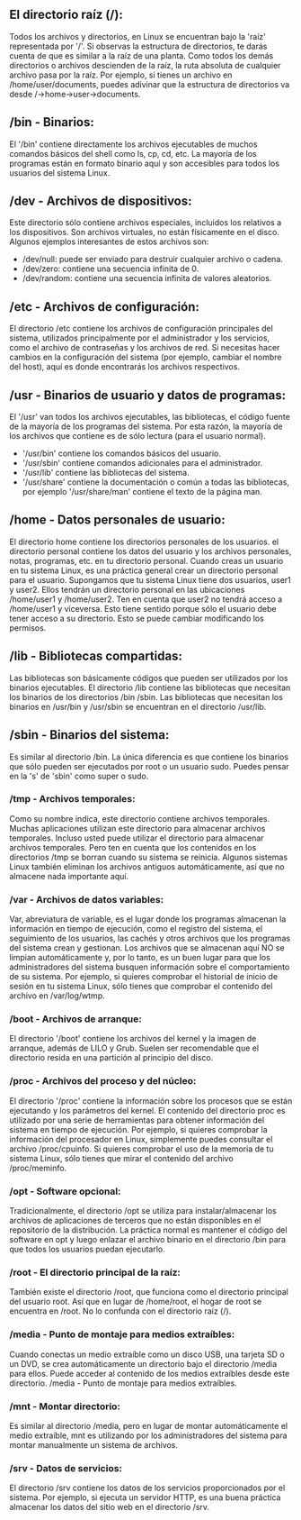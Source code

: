 ## El directorio raíz (/):

Todos los archivos y directorios, en Linux se encuentran bajo la 'raíz' representada por '/'. Si observas la estructura de directorios, te darás cuenta de que es similar a la raíz de una planta. Como todos los demás directorios o archivos descienden de la raíz, la ruta absoluta de cualquier archivo pasa por la raíz. Por ejemplo, si tienes un archivo en /home/user/documents, puedes adivinar que la estructura de directorios va desde /->home->user->documents.
## /bin - Binarios:

El '/bin' contiene directamente los archivos ejecutables de muchos comandos básicos del shell como ls, cp, cd, etc. La mayoría de los programas están en formato binario aquí y son accesibles para todos los usuarios del sistema Linux.
## /dev - Archivos de dispositivos:

Este directorio sólo contiene archivos especiales, incluidos los relativos a los dispositivos. Son archivos virtuales, no están físicamente en el disco.
Algunos ejemplos interesantes de estos archivos son:
- /dev/null: puede ser enviado para destruir cualquier archivo o cadena.
- /dev/zero: contiene una secuencia infinita de 0.
- /dev/random: contiene una secuencia infinita de valores aleatorios.
## /etc - Archivos de configuración:

El directorio /etc contiene los archivos de configuración principales del sistema, utilizados principalmente por el administrador y los servicios, como el archivo de contraseñas y los archivos de red.
Si necesitas hacer cambios en la configuración del sistema (por ejemplo, cambiar el nombre del host), aquí es donde encontrarás los archivos respectivos.
## /usr - Binarios de usuario y datos de programas:

El '/usr' van todos los archivos ejecutables, las bibliotecas, el código fuente de la mayoría de los programas del sistema. Por esta razón, la mayoría de los archivos que contiene es de sólo lectura (para el usuario normal).
- '/usr/bin' contiene los comandos básicos del usuario.
- '/usr/sbin' contiene comandos adicionales para el administrador.
- '/usr/lib' contiene las bibliotecas del sistema.
- '/usr/share' contiene la documentación o común a todas las bibliotecas, por ejemplo '/usr/share/man' contiene el texto de la página man.
## /home - Datos personales de usuario:

El directorio home contiene los directorios personales de los usuarios. el directorio personal contiene los datos del usuario y los archivos personales, notas, programas, etc. en tu directorio personal. Cuando creas un usuario en tu sistema Linux, es una práctica general crear un directorio personal para el usuario. Supongamos que tu sistema Linux tiene dos usuarios, user1 y user2. Ellos tendrán un directorio personal en las ubicaciones /home/user1 y /home/user2. Ten en cuenta que user2 no tendrá acceso a /home/user1 y viceversa. Esto tiene sentido porque sólo el usuario debe tener acceso a su directorio. Esto se puede cambiar modificando los permisos.
## /lib - Bibliotecas compartidas:

Las bibliotecas son básicamente códigos que pueden ser utilizados por los binarios ejecutables. El directorio /lib contiene las bibliotecas que necesitan los binarios de los directorios /bin /sbin. Las bibliotecas que necesitan los binarios en /usr/bin y /usr/sbin se encuentran en el directorio /usr/lib.
## /sbin - Binarios del sistema:

Es similar al directorio /bin. La única diferencia es que contiene los binarios que sólo pueden ser ejecutados por root o un usuario sudo. Puedes pensar en la 's' de 'sbin' como super o sudo.
### /tmp - Archivos temporales:

Como su nombre indica, este directorio contiene archivos temporales. Muchas aplicaciones utilizan este directorio para almacenar archivos temporales. Incluso usted puede utilizar el directorio para almacenar archivos temporales.
Pero ten en cuenta que los contenidos en los directorios /tmp se borran cuando su sistema se reinicia. Algunos sistemas Linux también eliminan los archivos antiguos automáticamente, así que no almacene nada importante aquí.
### /var - Archivos de datos variables:

Var, abreviatura de variable, es el lugar donde los programas almacenan la información en tiempo de ejecución, como el registro del sistema, el seguimiento de los usuarios, las cachés y otros archivos que los programas del sistema crean y gestionan.
Los archivos que se almacenan aquí NO se limpian automáticamente y, por lo tanto, es un buen lugar para que los administradores del sistema busquen información sobre el comportamiento de su sistema. Por ejemplo, si quieres comprobar el historial de inicio de sesión en tu sistema Linux, sólo tienes que comprobar el contenido del archivo en /var/log/wtmp.
### /boot - Archivos de arranque:

El directorio '/boot' contiene los archivos del kernel y la imagen de arranque, además de LILO y Grub. Suelen ser recomendable que el directorio resida en una partición al principio del disco.
### /proc - Archivos del proceso y del núcleo:

El directorio '/proc' contiene la información sobre los procesos que se están ejecutando y los parámetros del kernel. El contenido del directorio proc es utilizado por una serie de herramientas para obtener información del sistema en tiempo de ejecución.
Por ejemplo, si quieres comprobar la información del procesador en Linux, simplemente puedes consultar el archivo /proc/cpuinfo. Si quieres comprobar el uso de la memoria de tu sistema Linux, sólo tienes que mirar el contenido del archivo /proc/meminfo.
### /opt - Software opcional:

Tradicionalmente, el directorio /opt se utiliza para instalar/almacenar los archivos de aplicaciones de terceros que no están disponibles en el repositorio de la distribución.
La práctica normal es mantener el código del software en opt y luego enlazar el archivo binario en el directorio /bin para que todos los usuarios puedan ejecutarlo.
### /root - El directorio principal de la raíz:

También existe el directorio /root, que funciona como el directorio principal del usuario root. Así que en lugar de /home/root, el hogar de root se encuentra en /root. No lo confunda con el directorio raíz (/).
### /media - Punto de montaje para medios extraíbles:

Cuando conectas un medio extraíble como un disco USB, una tarjeta SD o un DVD, se crea automáticamente un directorio bajo el directorio /media para ellos. Puede acceder al contenido de los medios extraíbles desde este directorio. /media - Punto de montaje para medios extraíbles.
### /mnt - Montar directorio:

Es similar al directorio /media, pero en lugar de montar automáticamente el medio extraíble, mnt es utilizando por los administradores del sistema para montar manualmente un sistema de archivos.
### /srv - Datos de servicios:

El directorio /srv contiene los datos de los servicios proporcionados por el sistema. Por ejemplo, si ejecuta un servidor HTTP, es una buena práctica almacenar los datos del sitio web en el directorio /srv.
